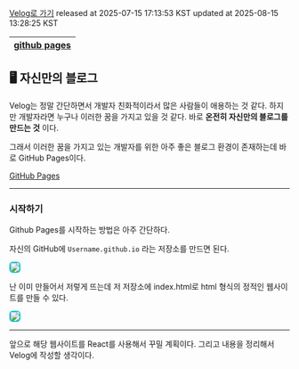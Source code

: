 [Velog로 가기](https://velog.io/@choi-hyk/GitHub-Pages-시작하기)
released at 2025-07-15 17:13:53 KST
updated at 2025-08-15 13:28:25 KST

|[github pages](https://velog.io/tags/github-pages)|
|----|

## 🖥️ 자신만의 블로그

Velog는 정말 간단하면서 개발자 친화적이라서 많은 사람들이 애용하는 것 같다. 하지만 개발자라면 누구나 이러한 꿈을 가지고 있을 것 같다. 바로 **온전히 자신만의 블로그를 만드는 것** 이다.  

그래서 이러한 꿈을 가지고 있는 개발자를 위한 아주 좋은 블로그 환경이 존재하는데 바로 GitHub Pages이다.

[GitHub Pages](https://pages.github.com/)

--- 

### 시작하기

Github Pages를 시작하는 방법은 아주 간단하다.

자신의 GitHub에 `Username.github.io` 라는 저장소를 만드면 된다. 

<img src="https://github.com/user-attachments/assets/928c3b7c-8318-4485-8222-2b1285126e9f"  style="border: 2px solid #00ced1; border-radius: 6px;"/>

난 이미 만들어서 저렇게 뜨는데 저 저장소에 index.html로 html 형식의 정적인 웹사이트를 만들 수 있다.

<img src="https://github.com/user-attachments/assets/713e1526-91e7-4a19-9617-f3c6f5bae87e"  style="border: 2px solid #00ced1; border-radius: 6px;"/>

--- 

앞으로 해당 웹사이트를 React를 사용해서 꾸밀 계획이다. 그리고 내용을 정리해서 Velog에 작성할 생각이다.